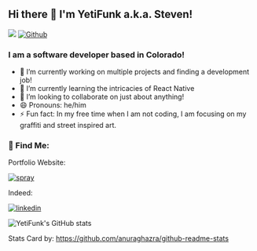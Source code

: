 ## Hi there 👋 I'm YetiFunk a.k.a. Steven!
![](https://visitor-badge.laobi.icu/badge?page_id=yetifunk.yetifunk) [![Github](https://img.shields.io/github/followers/yetifunk?label=Followers&logo=Github)](https://github.com/yetifunk)

### I am a software developer based in Colorado!


- 🔭 I’m currently working on multiple projects and finding a development job!
- 🌱 I’m currently learning the intricacies of React Native
- 👯 I’m looking to collaborate on just about anything!
- 😄 Pronouns: he/him
- ⚡ Fun fact: In my free time when I am not coding, I am focusing on my graffiti and street inspired art.

### 🔭 Find Me:

Portfolio Website:

[![spray](https://user-images.githubusercontent.com/83781116/130292752-20668f37-1486-41e4-bd61-e9e7bf38d941.png)][1]

Indeed:

[![linkedin](https://user-images.githubusercontent.com/83781116/130246722-95f7cd60-0097-411b-b47c-d7c757f6a9d4.png)][2]



![YetiFunk's GitHub stats](https://github-readme-stats.vercel.app/api?username=yetifunk&show_icons=true&theme=outrun)

Stats Card by: https://github.com/anuraghazra/github-readme-stats

[1]: http://stevensemco.com/
[2]: https://www.linkedin.com/in/stevensemco/




